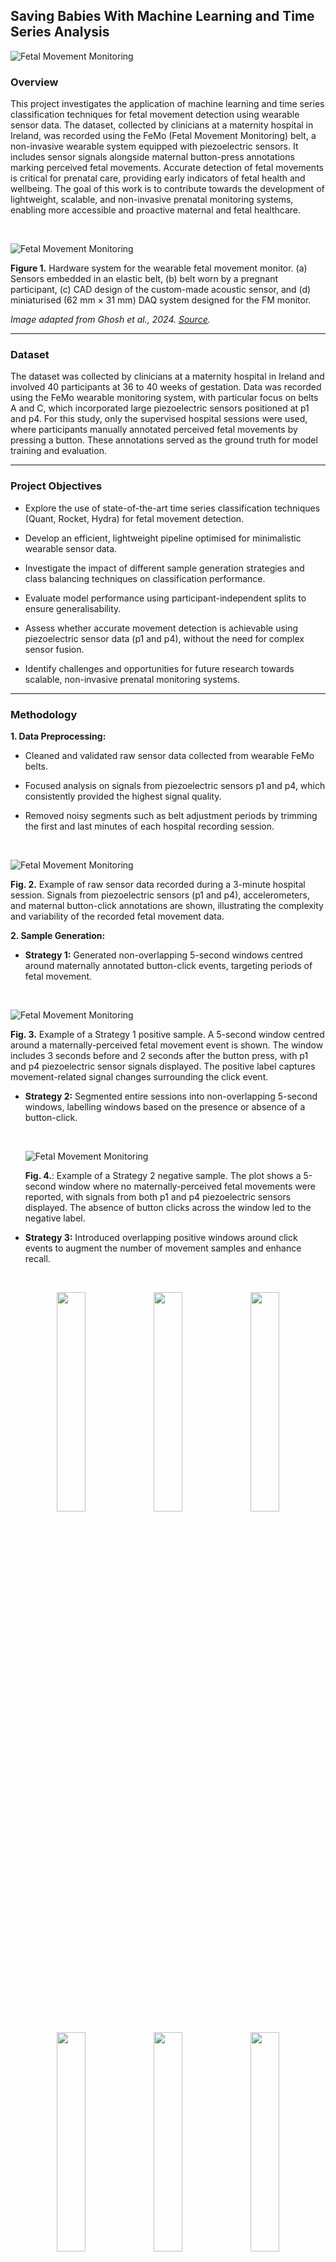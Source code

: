 ## **Saving Babies With Machine Learning and Time Series Analysis**

![Fetal Movement Monitoring](images/fyp-fmm-pregnancy.png)

### **Overview**

This project investigates the application of machine learning and time series classification techniques for fetal movement detection using wearable sensor data. The dataset, collected by clinicians at a maternity hospital in Ireland, was recorded using the FeMo (Fetal Movement Monitoring) belt, a non-invasive wearable system equipped with piezoelectric sensors. It includes sensor signals alongside maternal button-press annotations marking perceived fetal movements. Accurate detection of fetal movements is critical for prenatal care, providing early indicators of fetal health and wellbeing. The goal of this work is to contribute towards the development of lightweight, scalable, and non-invasive prenatal monitoring systems, enabling more accessible and proactive maternal and fetal healthcare.

&nbsp;

![Fetal Movement Monitoring](images/femo-belt.jpeg)

**Figure 1.** Hardware system for the wearable fetal movement monitor. (a) Sensors embedded in an elastic belt, (b) belt worn by a pregnant participant, (c) CAD design of the custom-made acoustic sensor, and (d) miniaturised (62 mm × 31 mm) DAQ system designed for the FM monitor.  

*Image adapted from Ghosh et al., 2024. [Source](https://www.sciencedirect.com/science/article/pii/S1566253523004402).*

---

### **Dataset**

The dataset was collected by clinicians at a maternity hospital in Ireland and involved 40 participants at 36 to 40 weeks of gestation. Data was recorded using the FeMo wearable monitoring system, with particular focus on belts A and C, which incorporated large piezoelectric sensors positioned at p1 and p4. For this study, only the supervised hospital sessions were used, where participants manually annotated perceived fetal movements by pressing a button. These annotations served as the ground truth for model training and evaluation.

---

### **Project Objectives**

- Explore the use of state-of-the-art time series classification techniques (Quant, Rocket, Hydra) for fetal movement detection.

- Develop an efficient, lightweight pipeline optimised for minimalistic wearable sensor data.

- Investigate the impact of different sample generation strategies and class balancing techniques on classification performance.

- Evaluate model performance using participant-independent splits to ensure generalisability.

- Assess whether accurate movement detection is achievable using piezoelectric sensor data (p1 and p4), without the need for complex sensor fusion.

- Identify challenges and opportunities for future research towards scalable, non-invasive prenatal monitoring systems.

---

### **Methodology**

**1. Data Preprocessing:**  

  - Cleaned and validated raw sensor data collected from wearable FeMo belts.  

  - Focused analysis on signals from piezoelectric sensors p1 and p4, which consistently provided the highest signal quality.  

  - Removed noisy segments such as belt adjustment periods by trimming the first and last minutes of each hospital recording session.

&nbsp;

![Fetal Movement Monitoring](images/fmm-sensor-data.png)

**Fig. 2.** Example of raw sensor data recorded during a 3-minute hospital session. Signals from piezoelectric sensors (p1 and p4), accelerometers, and maternal button-click annotations are shown, illustrating the complexity and variability of the recorded fetal movement data.


**2. Sample Generation:**  

  - **Strategy 1:** Generated non-overlapping 5-second windows centred around maternally annotated button-click events, targeting periods of fetal movement.
  
  &nbsp;

  ![Fetal Movement Monitoring](images/samples-1/pos-sample-1.png)

  **Fig. 3.** Example of a Strategy 1 positive sample. A 5-second window centred around a maternally-perceived fetal movement event is shown. The window includes 3 seconds before and 2 seconds after the button press, with p1 and p4 piezoelectric sensor signals displayed. The positive label captures movement-related signal changes surrounding the click event.

  - **Strategy 2:** Segmented entire sessions into non-overlapping 5-second windows, labelling windows based on the presence or absence of a button-click. 

    &nbsp;

    ![Fetal Movement Monitoring](images/samples-2/neg-sample-2.png)

    **Fig. 4.**: Example of a Strategy 2 negative sample. The plot shows a 5-second window where no
    maternally-perceived fetal movements were reported, with signals from both p1 and p4 piezoelectric
    sensors displayed. The absence of button clicks across the window led to the negative label.

  - **Strategy 3:** Introduced overlapping positive windows around click events to augment the number of movement samples and enhance recall.

<div align="center">

<br>

<!-- Row 1 -->
<p align="center">
  <img src="images/samples-3/pos-sample-3-1-a.png" width="30%" />
  <img src="images/samples-3/pos-sample-3-2-a.png" width="30%" />
  <img src="images/samples-3/pos-sample-3-3-a.png" width="30%" />
</p>

<!-- Row 2 -->
<p align="center">
  <img src="images/samples-3/pos-sample-3-1-b.png" width="30%" />
  <img src="images/samples-3/pos-sample-3-2-b.png" width="30%" />
  <img src="images/samples-3/pos-sample-3-3-b.png" width="30%" />
</p>

<br>

</div>

**Figure 4:** Illustration of Strategy 3 sampling. Multiple overlapping 5-second positive samples
were generated from a single button press event by shifting the window slightly forward and
backward. Signals from p1 and p4 are shown across different shifted windows, enhancing training
diversity while targeting the same fetal movement event.


**3. Model Training:**  

  - Initially compared state-of-the-art time series classifiers, including Quant, Rocket, and Hydra, alongside conventional machine learning models.

  - Selected a lightweight pipeline combining QUANT feature extraction, StandardScaler, and Linear Discriminant Analysis (LDA) based on superior baseline performance.  

  - Applied class balancing techniques, evaluating both 2:1 negative-to-positive and 2:1 positive-to-negative setups to address dataset imbalance.  

  - Focused subsequent experiments on refining and evaluating the QUANT + Scaling + LDA pipeline.

![Fetal Movement Detection Pipeline](images/fmm-pipeline.png)  

**Figure 2.**  Final classification pipeline used in this project. The pipeline consists of a QUANTTransformer for feature extraction, followed by StandardScaler for normalisation, and LinearDiscriminantAnalysis (LDA) for classification.


**4. Evaluation** 

  - Models were evaluated using F1-Score, average accuracy, precision, and recall to account for class imbalance and clinical relevance.  

  - Strict participant-independent train-test splits were used to robustly measure model generalisation across unseen subjects.

---

### **Key Results**

- **Feasibility:**  

  Baseline fetal movement classification is achievable using a minimalistic, non-invasive sensor configuration. The results provide a strong foundation for future research in scalable prenatal monitoring. 

- **Best Pipeline Performance:**  

  - **Pipeline:** QUANT + Scaling + LDA  
  - **Data:**: Achieved using p1 sensor data with balanced training and testing sets
  - **F1-Score:** 0.52  
  - **Average Accuracy:** 0.65  

- **Sensor Findings:**  

  - Adding p4 alongside p1 did not significantly improve model generalisation.  

  - p1 alone provided more consistent and reliable performance.

- **Sampling Strategy Insights:**  

  - Targeted sampling around maternal clicks (Strategy 1) was essential for capturing relevant movement events.  

  - Rigorous class balancing greatly improved F1-score and recall.

- **Augmentation Trade-Offs:**  

  - Overlapping positive windows (Strategy 3) substantially boosted recall.  

  - However, it increased false positives, reflecting a classic sensitivity-specificity trade-off.


---

### **Project Structure**

The repository is organised as follows:

- **README.md**: Project overview, setup instructions, and key information.

- **requirements.txt**: Python package dependencies.

- **data/**: Folder for input data (not included in the public repository).

- **images/**: Images used for documentation and visualisations.

- **models/**: Saved trained models (e.g., .pkl files).

- **notebooks/**: Jupyter notebooks for data exploration, model training, and evaluation.

- **src/**: Source code modules for data preprocessing, sample generation strategies, model building, and evaluation utilities.

---

### **Future Work**

- Incorporate multimodal sensor fusion by combining piezoelectric and IMU sensor data.

- Extend validation to include unsupervised home recording sessions.

- Explore deep learning architectures such as CNNs and hybrid CNN-LSTM models.

- Integrate real-time movement detection capabilities.

- Validate findings using ultrasound-confirmed movement annotations.

---

### **Acknowledgements**

I would like to thank Assoc. Prof. Georgiana Ifrim for her exceptional supervision and guidance througohut this project. I am also grateful to Dr. Colin Boyle and Prof. Niamh Nowlan from the FeMo team for their biomedical engineering expertise. Special thanks to the mothers who participated in the FeMo study for making this research possible.

---

### **Disclaimer**

This project was conducted solely for academic research purposes.  The models and findings presented here are not intended for clinical use without further validation and regulatory approval.














